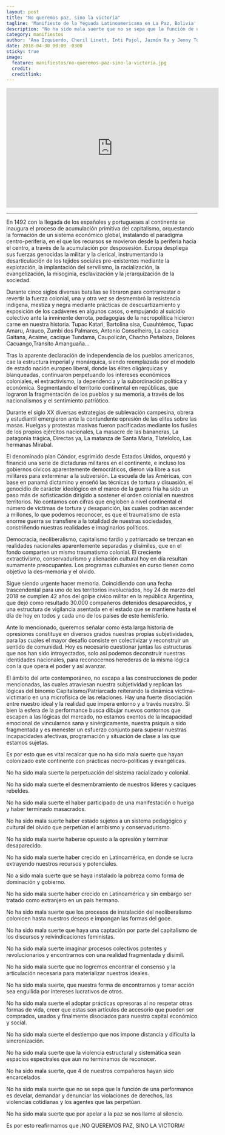 ```yaml
---
layout: post
title: "No queremos paz, sino la victoria"
tagline: 'Manifiesto de la Yeguada Latinoamericana en La Paz, Bolivia'
description: "No ha sido mala suerte que no se sepa que la función de una performance es develar, demandar y denunciar las violaciones de derechos, las violencias cotidianas y los agentes que las perpetúan. No ha sido mala suerte que por apelar a la paz se nos llame al silencio. Es por esto reafirmamos que ¡NO QUEREMOS PAZ SINO LA VICTORIA!"
category: manifiestos
author: 'Ana Izquierdo, Cheril Linett, Inti Pujol, Jazmín Ra y Jenny Toro'
date: 2018-04-30 00:00 -0300
sticky: true
image:
  feature: manifiestos/no-queremos-paz-sino-la-victoria.jpg
  credit:
  creditlink:
---
```


<iframe width="560" height="315" src="https://www.youtube-nocookie.com/embed/2hOHrS8paVE?rel=0&amp;showinfo=0" frameborder="0" allow="autoplay; encrypted-media" allowfullscreen></iframe>

---

En 1492 con la llegada de los españoles y portugueses al continente se inaugura el proceso de acumulación primitiva del capitalismo, orquestando la formación de un sistema económico global, instalando el paradigma centro-periferia, en el que los recursos se movieron desde la periferia hacia el centro, a través de la acumulación por desposesión. Europa despliega sus fuerzas genocidas la militar y la clerical, instrumentando la desarticulación de los tejidos sociales pre-existentes mediante la explotación, la implantación del servilismo, la racialización, la evangelización, la misoginia, esclavización y la jerarquización de la sociedad.

Durante cinco siglos diversas batallas se libraron para contrarrestar o revertir la fuerza colonial, una y otra vez se desmembró la resistencia indígena, mestiza y negra mediante prácticas de descuartizamiento y exposición de los cadáveres en algunos casos, o empujando al suicidio colectivo ante la inminente derrota, pedagogías de la necropolítica hicieron carne en nuestra historia. Tupac Katari, Bartolina sisa, Cuauhtémoc, Tupac Amaru, Arauco, Zumbi dos Palmares, Antonio Conselheiro, La cacica Gaitana, Acaime, cacique Tundama, Caupolicán, Chacho Peñaloza, Dolores Cacuango,Transito Amanguaña...

Tras la aparente declaración de independencia de los pueblos americanos, cae la estructura imperial y monárquica, siendo reemplazada por el modelo de estado nación europeo liberal, donde las élites oligárquicas y blanqueadas, continuaron perpetuando los intereses económicos coloniales, el extractivismo, la dependencia y la subordinación política y económica. Segmentando el territorio continental en repúblicas, que lograron la fragmentación de los pueblos y su memoria, a través de los nacionalismos y el sentimiento patriótico.

Durante el siglo XX diversas estrategias de sublevación campesina, obrera y estudiantil emergieron ante la contundente opresión de las elites sobre las masas. Huelgas y protestas masivas fueron pacificadas mediante los fusiles de los propios ejércitos nacionales, La masacre de las bananeras, La patagonia trágica, Directas ya, La matanza de Santa Maria, Tlatelolco, Las hermanas Mirabal.

El denominado plan Cóndor, esgrimido desde Estados Unidos, orquestó y financió una serie de dictaduras militares en el continente, e incluso los gobiernos cívicos aparentemente democráticos, dieron vía libre a sus militares para exterminar a la subversión. La escuela de las Américas, con base en panamá dictamino y enseñó las técnicas de tortura y disuasión, el genocidio de carácter ideológico en el marco de la guerra fría ha sido un paso más de sofisticación dirigido a sostener el orden colonial en nuestros territorios. No contamos con cifras que engloben a nivel continental el número de víctimas de tortura y desaparición, las cuales podrían ascender a millones, lo que podemos reconocer, es que el traumatismo de esta enorme guerra se transfiere a la totalidad de nuestras sociedades, constriñendo nuestras realidades e imaginarios políticos.

Democracia, neoliberalismo, capitalismo tardío y patriarcado se trenzan en realidades nacionales aparentemente separadas y disímiles, que en el fondo comparten un mismo traumatismo colonial. El creciente extractivismo, conservadurismo y alienación cultural hoy en día resultan sumamente preocupantes. Los programas culturales en curso tienen como objetivo la des-memoria y el olvido.

Sigue siendo urgente hacer memoria. Coincidiendo con una fecha trascendental para uno de los territorios involucrados, hoy 24 de marzo del 2018 se cumplen 42 años del golpe cívico militar en la república Argentina, que dejó como resultado 30.000 compañeros detenidos desaparecidos, y una estructura de vigilancia asentada en el estado que se mantiene hasta el día de hoy en todos y cada uno de los países de este hemisferio.

Ante lo mencionado, queremos señalar como ésta larga historia de opresiones constituye en diversos grados nuestras propias subjetividades, para las cuales el mayor desafío consiste en colectivizar y reconstruir un sentido de comunidad. Hoy es necesario cuestionar juntas las estructuras que nos han sido introyectados, solo así podemos deconstruir nuestras identidades nacionales, para reconocernos herederas de la misma lógica con la que opera el poder y así avanzar.

El ámbito del arte contemporáneo, no escapa a las construcciones de poder mencionadas, las cuales atraviesan nuestra subjetividad y replican las lógicas del binomio Capitalismo/Patriarcado reiterando la dinámica víctima-victimario en una microfísica de las relaciones. Hay una fuerte disociación entre nuestro ideal y la realidad que impera entorno y a través nuestro. Si bien la esfera de la performance busca dibujar nuevos contornos que escapen a las lógicas del mercado, no estamos exentos de la incapacidad emocional de vincularnos sana y sinérgicamente, nuestra psiquis a sido fragmentada y es menester un esfuerzo conjunto para superar nuestras incapacidades afectivas, programación y situación de clase a las que estamos sujetas.

Es por esto que es vital recalcar que no ha sido mala suerte que hayan colonizado este continente con prácticas necro-políticas y evangélicas.

No ha sido mala suerte la perpetuación del sistema racializado y colonial.

No ha sido mala suerte el desmembramiento de nuestros líderes y caciques rebeldes.

No ha sido mala suerte el haber participado de una manifestación o huelga y haber terminado masacrados.

No ha sido mala suerte haber estado sujetos a un sistema pedagógico y cultural del olvido que perpetúan el arribismo y conservadurismo.

No ha sido mala suerte haberse opuesto a la opresión y terminar desaparecido.

No ha sido mala suerte haber crecido en Latinoamérica, en donde se lucra extrayendo nuestros recursos y potenciales.

No a sido mala suerte que se haya instalado la pobreza como forma de dominación y gobierno.

No ha sido mala suerte haber crecido en Latinoamérica y sin embargo ser tratado como extranjero en un país hermano.

No ha sido mala suerte que los procesos de instalación del neoliberalismo colonicen hasta nuestros deseos e impongan las formas del goce.

No ha sido mala suerte que haya una captación por parte del capitalismo de los discursos y reivindicaciones feministas.

No ha sido mala suerte imaginar procesos colectivos potentes y revolucionarios y encontrarnos con una realidad fragmentada y disímil.

No ha sido mala suerte que no logremos encontrar el consenso y la articulación necesaria para materializar nuestros ideales.

No ha sido mala suerte, que nuestra forma de encontrarnos y tomar acción sea engullida por intereses lucrativos de otros.

No ha sido mala suerte el adoptar prácticas opresoras al no respetar otras formas de vida, creer que estas son artículos de accesorio que pueden ser comprados, usados y finalmente disociados para nuestro capital económico y social.

No ha sido mala suerte el destiempo que nos impone distancia y dificulta la sincronización.

No ha sido mala suerte que la violencia estructural y sistemática sean espacios espectrales que aun no terminamos de reconocer.

No ha sido mala suerte, que 4 de nuestros compañeros hayan sido encarcelados.

No ha sido mala suerte que no se sepa que la función de una performance es develar, demandar y denunciar las violaciones de derechos, las violencias cotidianas y los agentes que las perpetúan.

No ha sido mala suerte que por apelar a la paz se nos llame al silencio.

Es por esto reafirmamos que ¡NO QUEREMOS PAZ, SINO LA VICTORIA!
